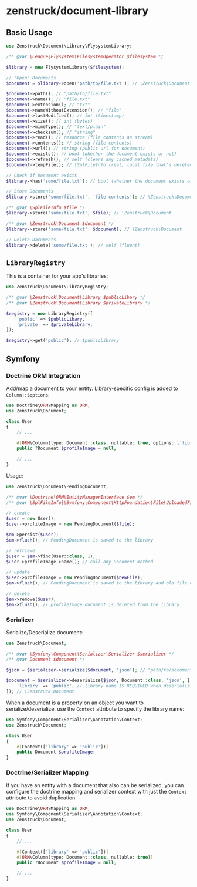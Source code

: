 # zenstruck/document-library

## Basic Usage

```php
use Zenstruck\Document\Library\FlysystemLibrary;

/** @var \League\Flysystem\FilesystemOperator $filesystem */

$library = new FlysystemLibrary($filesystem);

// "Open" Documents
$document = $library->open('path/to/file.txt'); // \Zenstruck\Document

$document->path(); // "path/to/file.txt"
$document->name(); // "file.txt"
$document->extension(); // "txt"
$document->nameWithoutExtension(); // "file"
$document->lastModified(); // int (timestamp)
$document->size(); // int (bytes)
$document->mimeType(); // "text/plain"
$document->checksum(); // "string"
$document->read(); // resource (file contents as stream)
$document->contents(); // string (file contents)
$document->url(); // string (public url for document)
$document->exists(); // bool (whether the document exists or not)
$document->refresh(); // self (clears any cached metadata)
$document->tempFile(); // \SplFileInfo (real, local file that's deleted at the end of the script)

// Check if Document exists
$library->has('some/file.txt'); // bool (whether the document exists or not)

// Store Documents
$library->store('some/file.txt', 'file contents'); // \Zenstruck\Document

/** @var \SplFileInfo $file */
$library->store('some/file.txt', $file); // \Zenstruck\Document

/** @var \Zenstruck\Document $document */
$library->store('some/file.txt', $document); // \Zenstruck\Document

// Delete Documents
$library->delete('some/file.txt'); // self (fluent)
```

## `LibraryRegistry`

This is a container for your app's libraries:

```php
use Zenstruck\Document\LibraryRegistry;

/** @var \Zenstruck\Document\Library $publicLibary */
/** @var \Zenstruck\Document\Library $privateLibrary */

$registry = new LibraryRegistry([
    'public' => $publicLibary,
    'private' => $privateLibrary,
]);

$registry->get('public'); // $publicLibrary
```

## Symfony

### Doctrine ORM Integration

Add/map a document to your entity. Library-specific config is added to `Column::$options`:

```php
use Doctrine\ORM\Mapping as ORM;
use Zenstruck\Document;

class User
{
    // ...

    #[ORM\Column(type: Document::class, nullable: true, options: ['library' => 'public'])]
    public ?Document $profileImage = null;

    // ...
}
```

Usage:

```php
use Zenstruck\Document\PendingDocument;

/** @var \Doctrine\ORM\EntityManagerInterface $em */
/** @var \SplFileInfo|\Symfony\Component\HttpFoundation\File\UploadedFile $file */

// create
$user = new User();
$user->profileImage = new PendingDocument($file);

$em->persist($user);
$em->flush(); // PendingDocument is saved to the library

// retrieve
$user = $em->find(User::class, 1);
$user->profileImage->name(); // call any Document method

// update
$user->profileImage = new PendingDocument($newFile);
$em->flush(); // PendingDocument is saved to the library and old file deleted

// delete
$em->remove($user);
$em->flush(); // profileImage document is deleted from the library
```

### Serializer

Serialize/Deserialize document:

```php
use Zenstruck\Document;

/** @var \Symfony\Component\Serializer\Serializer $serializer */
/** @var Document $document */

$json = $serializer->serialize($document, 'json'); // "path/to/document"

$document = $serializer->deserialize($json, Document::class, 'json', [
    'library' => 'public', // library name IS REQUIRED when deserializing
]); // \Zenstruck\Document
```

When a document is a property on an object you want to serialize/deserialize, use the `Context`
attribute to specify the library name:

```php
use Symfony\Component\Serializer\Annotation\Context;
use Zenstruck\Document;

class User
{
    #[Context(['library' => 'public'])]
    public Document $profileImage;
}
```

### Doctrine/Serializer Mapping

If you have an entity with a document that also can be serialized, you can configure
the doctrine mapping and serializer context with just the `Context` attribute to avoid
duplication.

```php
use Doctrine\ORM\Mapping as ORM;
use Symfony\Component\Serializer\Annotation\Context;
use Zenstruck\Document;

class User
{
    // ...

    #[Context(['library' => 'public'])]
    #[ORM\Column(type: Document::class, nullable: true)]
    public ?Document $profileImage = null;

    // ...
}
```
